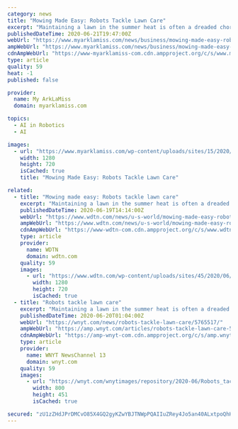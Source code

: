 ```yaml
---
category: news
title: "Mowing Made Easy: Robots Tackle Lawn Care"
excerpt: "Maintaining a lawn in the summer heat is often a dreaded chore for homeowners. Now there are robots that can do the job for you. Worx, the company that makes the highly-rated"
publishedDateTime: 2020-06-21T19:47:00Z
webUrl: "https://www.myarklamiss.com/news/business/mowing-made-easy-robots-tackle-lawn-care/"
ampWebUrl: "https://www.myarklamiss.com/news/business/mowing-made-easy-robots-tackle-lawn-care/amp/"
cdnAmpWebUrl: "https://www-myarklamiss-com.cdn.ampproject.org/c/s/www.myarklamiss.com/news/business/mowing-made-easy-robots-tackle-lawn-care/amp/"
type: article
quality: 59
heat: -1
published: false

provider:
  name: My ArkLaMiss
  domain: myarklamiss.com

topics:
  - AI in Robotics
  - AI

images:
  - url: "https://www.myarklamiss.com/wp-content/uploads/sites/15/2020/06/lawncare.png?w=1222&h=687&crop=1&resize=1280,720"
    width: 1280
    height: 720
    isCached: true
    title: "Mowing Made Easy: Robots Tackle Lawn Care"

related:
  - title: "Mowing made easy: Robots tackle lawn care"
    excerpt: "Maintaining a lawn in the summer heat is often a dreaded chore for homeowners. Now there are robots that can do the job for you. Worx, the company that makes the highly-rated Landroid, says autonomous mowers are getting more popular."
    publishedDateTime: 2020-06-19T14:14:00Z
    webUrl: "https://www.wdtn.com/news/u-s-world/mowing-made-easy-robots-tackle-lawn-care/"
    ampWebUrl: "https://www.wdtn.com/news/u-s-world/mowing-made-easy-robots-tackle-lawn-care/amp/"
    cdnAmpWebUrl: "https://www-wdtn-com.cdn.ampproject.org/c/s/www.wdtn.com/news/u-s-world/mowing-made-easy-robots-tackle-lawn-care/amp/"
    type: article
    provider:
      name: WDTN
      domain: wdtn.com
    quality: 59
    images:
      - url: "https://www.wdtn.com/wp-content/uploads/sites/45/2020/06/NC_mowers0619_700x394.jpg?w=700&h=394&crop=1&resize=1280,720"
        width: 1280
        height: 720
        isCached: true
  - title: "Robots tackle lawn care"
    excerpt: "Maintaining a lawn in the summer heat is often a dreaded chore for homeowners. Worx, the company that makes the highly-rated Landroid, says autonomous mowers are getting more popular. There are a variety of models available from makers such as Robomow,"
    publishedDateTime: 2020-06-20T01:04:00Z
    webUrl: "https://wnyt.com/news/robots-tackle-lawn-care/5765517/"
    ampWebUrl: "https://amp.wnyt.com/articles/robots-tackle-lawn-care-5765517.html"
    cdnAmpWebUrl: "https://amp-wnyt-com.cdn.ampproject.org/c/s/amp.wnyt.com/articles/robots-tackle-lawn-care-5765517.html"
    type: article
    provider:
      name: WNYT NewsChannel 13
      domain: wnyt.com
    quality: 59
    images:
      - url: "https://wnyt.com/wnytimages/repository/2020-06/Robots_tackle_lawn_care-syndImport-080226.jpg"
        width: 800
        height: 451
        isCached: true

secured: "zU1zZHdJPrDMCvO85X4GQ2gyKZwYBJTNWpPQAIIuZRey4Jo5an40ALxtpoQhHSMDG818mbLw+WfPnVnmZOkSAumXH0WT0VDUenN7fZtuWNvNVz4BD0w0j/ftFhJeobOqrmVTFlfB7sQnEklkN4BxYqQ2Y/e96BzRYHOukZK74LArsA6Jt7p/NuWbIzds/5cdoRTMzIWiZJTuPtBc/zzy9GhFDCeLCy5VwcRgE8h3iRuA80OYbSYDmkvVYRQR1zmL1mdUwIrzq2RZiMS3aOakBeTHvfXxLEwSIwkQt5xXiXHbbnRFA3JKT41MlKloQme30PsPWTYV9QQ763a0LKVPlA==;RkrfDG/67/jYTOI6SSYOYA=="
---
```


